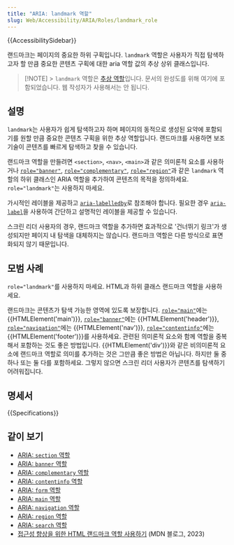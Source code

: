 ```yaml
---
title: "ARIA: landmark 역할"
slug: Web/Accessibility/ARIA/Roles/landmark_role
---
```


{{AccessibilitySidebar}}

랜드마크는 페이지의 중요한 하위 구획입니다. `landmark` 역할은 사용자가 직접 탐색하고자 할 만큼 중요한 콘텐츠 구획에 대한 aria 역할 값의 추상 상위 클래스입니다.

> [!NOTE] > `landmark` 역할은 [추상 역할](/ko/docs/Web/Accessibility/ARIA/Roles#6._abstract_roles)입니다. 문서의 완성도를 위해 여기에 포함되었습니다. 웹 작성자가 사용해서는 안 됩니다.

## 설명

`landmark`는 사용자가 쉽게 탐색하고자 하며 페이지의 동적으로 생성된 요약에 포함되기를 원할 만큼 중요한 콘텐츠 구획을 위한 추상 역할입니다. 랜드마크를 사용하면 보조 기술이 콘텐츠를 빠르게 탐색하고 찾을 수 있습니다.

랜드마크 역할을 만들려면 `<section>`, `<nav>`, `<main>`과 같은 의미론적 요소를 사용하거나 [`role="banner"`](/ko/docs/Web/Accessibility/ARIA/Roles/banner_role), [`role="complementary"`](/ko/docs/Web/Accessibility/ARIA/Roles/complementary_role), [`role="region"`](/ko/docs/Web/Accessibility/ARIA/Roles/region_role)과 같은 `landmark` 역할의 하위 클래스인 ARIA 역할을 추가하여 콘텐츠의 목적을 정의하세요. `role="landmark"`는 사용하지 마세요.

가시적인 레이블을 제공하고 [`aria-labelledby`](/ko/docs/Web/Accessibility/ARIA/Attributes/aria-labelledby)로 참조해야 합니다. 필요한 경우 [`aria-label`](/ko/docs/Web/Accessibility/ARIA/Attributes/aria-label)을 사용하여 간단하고 설명적인 레이블을 제공할 수 있습니다.

스크린 리더 사용자의 경우, 랜드마크 역할을 추가하면 효과적으로 '건너뛰기 링크'가 생성되지만 페이지 내 탐색을 대체하지는 않습니다. 랜드마크 역할은 다른 방식으로 표면화되지 않기 때문입니다.

## 모범 사례

`role="landmark"`를 사용하지 마세요. HTML과 하위 클래스 랜드마크 역할을 사용하세요.

랜드마크는 콘텐츠가 탐색 가능한 영역에 있도록 보장합니다. [`role="main"`](/ko/docs/Web/Accessibility/ARIA/Roles/main_role)에는 {{HTMLElement('main')}}, [`role="banner"`](/ko/docs/Web/Accessibility/ARIA/Roles/banner_role)에는 {{HTMLElement('header')}}, [`role="navigation"`](/ko/docs/Web/Accessibility/ARIA/Roles/navigation_role)에는 {{HTMLElement('nav')}}, [`role="contentinfo"`](/ko/docs/Web/Accessibility/ARIA/Roles/contentinfo_role)에는 {{HTMLElement('footer')}}를 사용하세요. 관련된 의미론적 요소와 함께 역할을 중복해서 포함하는 것도 좋은 방법입니다. {{HTMLElement('div')}}와 같은 비의미론적 요소에 랜드마크 역할로 의미를 추가하는 것은 그만큼 좋은 방법은 아닙니다. 하지만 둘 중 하나 또는 둘 다를 포함하세요. 그렇지 않으면 스크린 리더 사용자가 콘텐츠를 탐색하기 어려워집니다.

## 명세서

{{Specifications}}

## 같이 보기

- [ARIA: `section` 역할](/ko/docs/Web/Accessibility/ARIA/Roles/section_role)
- [ARIA: `banner` 역할](/ko/docs/Web/Accessibility/ARIA/Roles/banner_role)
- [ARIA: `complementary` 역할](/ko/docs/Web/Accessibility/ARIA/Roles/complementary_role)
- [ARIA: `contentinfo` 역할](/ko/docs/Web/Accessibility/ARIA/Roles/contentinfo_role)
- [ARIA: `form` 역할](/ko/docs/Web/Accessibility/ARIA/Roles/form_role)
- [ARIA: `main` 역할](/ko/docs/Web/Accessibility/ARIA/Roles/main_role)
- [ARIA: `navigation` 역할](/ko/docs/Web/Accessibility/ARIA/Roles/navigation_role)
- [ARIA: `region` 역할](/ko/docs/Web/Accessibility/ARIA/Roles/region_role)
- [ARIA: `search` 역할](/ko/docs/Web/Accessibility/ARIA/Roles/search_role)
- [접근성 향상을 위한 HTML 랜드마크 역할 사용하기](https://developer.mozilla.org/en-US/blog/aria-accessibility-html-landmark-roles/) (MDN 블로그, 2023)
